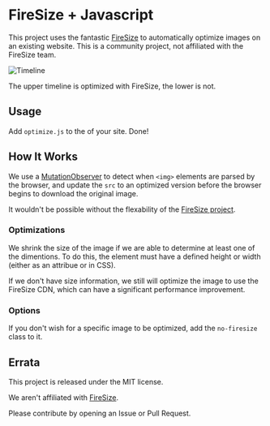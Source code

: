 # FireSize + Javascript

This project uses the fantastic [FireSize](http://firesize.com/) to automatically optimize images
on an existing website.  This is a community project, not affiliated with the FireSize team.

![Timeline](https://i.imgur.com/GCwIj4n.png)

The upper timeline is optimized with FireSize, the lower is not.

## Usage

Add `optimize.js` to the *<head>* of your site.  Done!

## How It Works

We use a [MutationObserver](https://developer.mozilla.org/en-US/docs/Web/API/MutationObserver)
to detect when `<img>` elements are parsed by the browser, and update the `src`
to an optimized version before the browser begins to download the original image.

It wouldn't be possible without the flexability of the [FireSize project](http://firesize.com/).

### Optimizations

We shrink the size of the image if we are able to determine at least one of the dimentions.
To do this, the element must have a defined height or width (either as an attribue or in CSS).

If we don't have size information, we still will optimize the image to use the FireSize CDN,
which can have a significant performance improvement.

### Options

If you don't wish for a specific image to be optimized, add the `no-firesize` class to it.

## Errata

This project is released under the MIT license.

We aren't affiliated with [FireSize](http://firesize).

Please contribute by opening an Issue or Pull Request.
